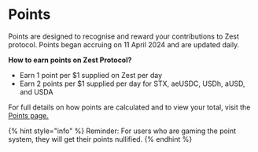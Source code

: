 # Points

Points are designed to recognise and reward your contributions to Zest protocol. Points began accruing on 11 April 2024 and are updated daily.

**How to earn points on Zest Protocol?**

- Earn 1 point per $1 supplied on Zest per day
- Earn 2 points per $1 supplied per day for STX, aeUSDC, USDh, aUSD, and USDA

For full details on how points are calculated and to view your total, visit the[ Points page.](https://app.zestprotocol.com/points/page/1)

{% hint style="info" %}
Reminder: For users who are gaming the point system, they will get their points nullified. &#x20;
{% endhint %}
